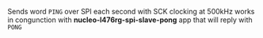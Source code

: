 Sends word ```PING``` over SPI each second with SCK clocking at 500kHz works in congunction with **nucleo-l476rg-spi-slave-pong** app that will reply with ```PONG```
